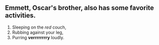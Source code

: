 ## Emmett, Oscar's brother, also has some favorite activities.
1. Sleeping on the *red* couch,
2. Rubbing against your leg,
3. Purring **verrrrrrrry** loudly.
